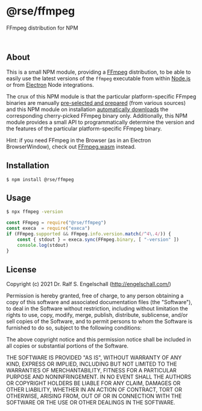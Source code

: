 
@rse/ffmpeg
===========

FFmpeg distribution for NPM

<p/>
<img src="https://nodei.co/npm/@rse/ffmpeg.png?downloads=true&stars=true" alt=""/>

<p/>
<img src="https://david-dm.org/rse/ffmpeg.png" alt=""/>

About
-----

This is a small NPM module, providing a [FFmpeg](https://ffmpeg.org)
distribution, to be able to easily use the latest versions of the
`ffmpeg` executable from within [Node.js](https://nodejs.org) or from
[Electron](https://electronjs.org) Node integrations.

The crux of this NPM module is that the particular platform-specific
FFmpeg binaries are manually [pre-selected and prepared](ffmpeg.sh)
(from various sources) and this NPM module on installation
[automatically downloads](npm-install.yaml) the corresponding
cherry-picked FFmpeg binary only. Additionally, this NPM module provides
a small API to programmatically determine the version and the features
of the particular platform-specific FFmpeg binary.

Hint: if you need FFmpeg in the Browser (as in an Electron
BrowserWindow), check out [FFmpeg.wasm](https://ffmpegwasm.github.io/)
instead.

Installation
------------

```shell
$ npm install @rse/ffmpeg
```

Usage
-----

```sh
$ npx ffmpeg -version
```

```js
const FFmpeg = require("@rse/ffmpeg")
const execa  = require("execa")
if (FFmpeg.supported && FFmpeg.info.version.match(/^4\.4/)) {
    const { stdout } = execa.sync(FFmpeg.binary, [ "-version" ])
    console.log(stdout)
}
```

License
-------

Copyright (c) 2021 Dr. Ralf S. Engelschall (http://engelschall.com/)

Permission is hereby granted, free of charge, to any person obtaining
a copy of this software and associated documentation files (the
"Software"), to deal in the Software without restriction, including
without limitation the rights to use, copy, modify, merge, publish,
distribute, sublicense, and/or sell copies of the Software, and to
permit persons to whom the Software is furnished to do so, subject to
the following conditions:

The above copyright notice and this permission notice shall be included
in all copies or substantial portions of the Software.

THE SOFTWARE IS PROVIDED "AS IS", WITHOUT WARRANTY OF ANY KIND,
EXPRESS OR IMPLIED, INCLUDING BUT NOT LIMITED TO THE WARRANTIES OF
MERCHANTABILITY, FITNESS FOR A PARTICULAR PURPOSE AND NONINFRINGEMENT.
IN NO EVENT SHALL THE AUTHORS OR COPYRIGHT HOLDERS BE LIABLE FOR ANY
CLAIM, DAMAGES OR OTHER LIABILITY, WHETHER IN AN ACTION OF CONTRACT,
TORT OR OTHERWISE, ARISING FROM, OUT OF OR IN CONNECTION WITH THE
SOFTWARE OR THE USE OR OTHER DEALINGS IN THE SOFTWARE.

